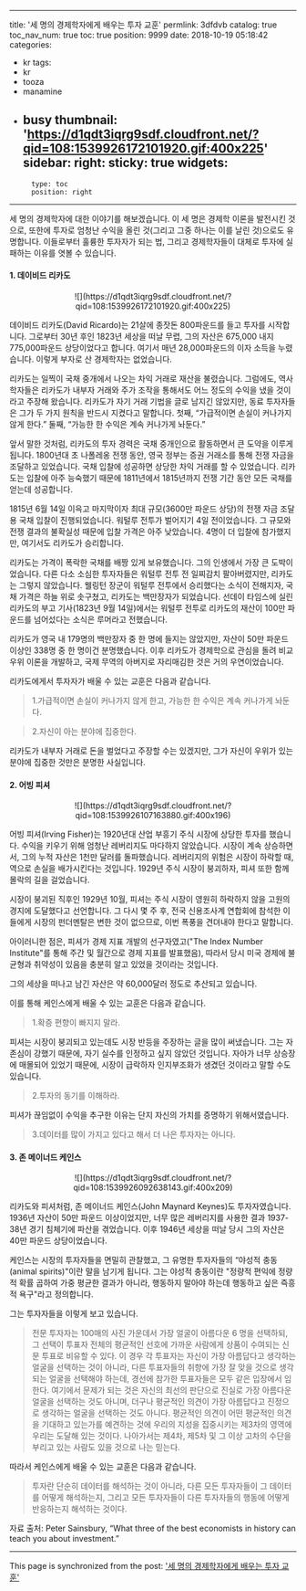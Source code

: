 
---
title: '세 명의 경제학자에게 배우는 투자 교훈'
permlink: 3dfdvb
catalog: true
toc_nav_num: true
toc: true
position: 9999
date: 2018-10-19 05:18:42
categories:
- kr
tags:
- kr
- tooza
- manamine
- busy
thumbnail: 'https://d1qdt3iqrg9sdf.cloudfront.net/?qid=108:1539926172101920.gif:400x225'
sidebar:
    right:
        sticky: true
widgets:
    -
        type: toc
        position: right
---


세 명의 경제학자에 대한 이야기를 해보겠습니다. 이 세 명은 경제학 이론을 발전시킨 것으로, 또한에 투자로 엄청난 수익을 올린 것(그리고 그중 하나는 이를 날린 것)으로도 유명합니다. 이들로부터 훌륭한 투자자가 되는 법, 그리고 경제학자들이 대체로 투자에 실패하는 이유를 엿볼 수 있습니다.
  
#### 1. 데이비드 리카도
<center>
![](https://d1qdt3iqrg9sdf.cloudfront.net/?qid=108:1539926172101920.gif:400x225)
</center>
  
데이비드 리카도(David Ricardo)는 21살에 종잣돈 800파운드를 들고 투자를 시작합니다. 그로부터 30년 후인 1823년 세상을 떠날 무렵, 그의 자산은 675,000 내지 775,000파운드 상당이었다고 합니다. 여기서 매년 28,000파운드의 이자 소득을 누렸습니다. 이렇게 부자로 산 경제학자는 없었습니다.
  
리카도는 일찍이 국채 중개에서 나오는 차익 거래로 재산을 불렸습니다. 그럼에도, 역사학자들은 리카도가 내부자 거래와 주가 조작을 통해서도 어느 정도의 수익을 냈을 것이라고 주장해 왔습니다. 리카도가 자기 거래 기법을 글로 남지긴 않았지만, 동료 투자자들은 그가 두 가지 원칙을 반드시 지켰다고 말합니다. 첫째, “가급적이면 손실이 커나가지 않게 한다.” 둘째, “가능한 한 수익은 계속 커나가게 놔둔다.”
  
앞서 말한 것처럼, 리카도의 투자 경력은 국채 중개인으로 활동하면서 큰 도약을 이루게 됩니다. 1800년대 초 나폴레옹 전쟁 동안, 영국 정부는 증권 거래소를 통해 전쟁 자금을 조달하고 있었습니다. 국채 입찰에 성공하면 상당한 차익 거래를 할 수 있었습니다. 리카도는 입찰에 아주 능숙했기 때문에 1811년에서 1815년까지 전쟁 기간 동안 모든 국채를 얻는데 성공합니다.
  
1815년 6월 14일 이윽고 마지막이자 최대 규모(3600만 파운드 상당)의 전쟁 자금 조달용 국채 입찰이 진행되었습니다. 워털루 전투가 벌어지기 4일 전이었습니다. 그 규모와 전쟁 결과의 불확실성 때문에 입찰 가격은 아주 낮았습니다. 4명이 더 입찰에 참가했지만, 여기서도 리카도가 승리합니다. 
  
리카도는 가격이 폭락한 국채를 배짱 있게 보유했습니다. 그의 인생에서 가장 큰 도박이었습니다. 다른 다소 소심한 투자자들은 워털루 전투 전 일찌감치 팔아버렸지만, 리카도는 그렇지 않았습니다. 웰링턴 장군이 워털루 전투에서 승리했다는 소식이 전해지자, 국채 가격은 하늘 위로 솟구쳤고, 리카도는 백만장자가 되었습니다. 선데이 타임스에 실린 리카도의 부고 기사(1823년 9월 14일)에서는 워털루 전투로 리카도의 재산이 100만 파운드를 넘어섰다는 소식은 루머라고 전했습니다.
  
리카도가 영국 내 179명의 백만장자 중 한 명에 들지는 않았지만, 자산이 50만 파운드 이상인 338명 중 한 명이건 분명했습니다. 이후 리카도가 경제학으로 관심을 돌려 비교 우위 이론을 개발하고, 국제 무역의 아버지로 자리매김한 것은 거의 우연이었습니다. 
  
리카도에게서 투자자가 배울 수 있는 교훈은 다음과 같습니다.
  
> 1.가급적이면 손실이 커나가지 않게 한고, 가능한 한 수익은 계속 커나가게 놔둔다.
  
> 2.자신이 아는 분야에 집중한다. 
  
리카도가 내부자 거래로 돈을 벌었다고 주장할 수는 있겠지만, 그가 자신이 우위가 있는 분야에 집중한 것만은 분명한 사실입니다.
  
#### 2. 어빙 피셔
<center>
![](https://d1qdt3iqrg9sdf.cloudfront.net/?qid=108:1539926107163880.gif:400x196)
</center>
  
어빙 피셔(Irving Fisher)는 1920년대 산업 부흥기 주식 시장에 상당한 투자를 했습니다. 수익을 키우기 위해 엄청난 레버리지도 마다하지 않았습니다. 시장이 계속 상승하면서, 그의 누적 자산은 1천만 달러를 돌파했습니다. 레버리지의 위험은 시장이 하락할 때, 역으로 손실을 배가시킨다는 것입니다. 1929년 주식 시장이 붕괴하자, 피셔 또한 함께 몰락의 길을 걸었습니다. 
  
시장이 붕괴된 직후인 1929년 10월, 피셔는 주식 시장이 영원히 하락하지 않을 고원의 경지에 도달했다고 선언합니다. 그 다시 몇 주 후, 전국 신용조사계 연합회에 참석한 이들에게 시장의 펀더멘탈은 변한 것이 없으므로, 이번 폭풍을 견뎌내야 한다고 말합니다.
  
아이러니한 점은, 피셔가 경제 지표 개발의 선구자였고("The Index Number Institute"를 통해 주간 및 월간으로 경제 지표를 발표했음), 따라서 당시 미국 경제에 불균형과 취약성이 있음을 충분히 알고 있었을 것이라는 것입니다.
  
그의 세상을 떠나고 남긴 자산은 약 60,000달러 정도로 추산되고 있습니다.
  
이를 통해 케인스에게 배울 수 있는 교훈은 다음과 같습니다.
  
>1.확증 편향이 빠지지 말라.
  
피셔는 시장이 붕괴되고 있는데도 시장 반등을 주장하는 글을 많이 써냈습니다. 그는 자존심이 강했기 때문에, 자기 실수를 인정하고 싶지 않았던 것입니다. 자아가 너무 상승장에 매몰되어 있었기 때문에, 시장이 급락하자 인지부조화가 생겼던 것이라고 말할 수도 있습니다. 
  
>2.투자의 동기를 이해하라.
  
피셔가 끊임없이 수익을 추구한 이유는 단지 자신의 가치를 증명하기 위해서였습니다.
  
>3.데이터를 많이 가지고 있다고 해서 더 나은 투자자는 아니다.
  
#### 3. 존 메이너드 케인스
<center>
![](https://d1qdt3iqrg9sdf.cloudfront.net/?qid=108:1539926092638143.gif:400x209)
</center>
  
리카도와 피셔처럼, 존 메이너드 케인스(John Maynard Keynes)도 투자자였습니다. 1936년 자산이 50만 파운드 이상이었지만, 너무 많은 레버리지를 사용한 결과 1937-38년 경기 침체기에 파산을 겪었습니다. 이후 1946년 세상을 떠날 당시 그의 자산은 40만 파운드 상당이었습니다.
  
케인스는 시장의 투자자들을 면밀히 관찰했고, 그 유명한 투자자들의 “야성적 충동(animal spirits)"이란 말을 남기게 됩니다. 그는 야성적 충동이란 "정량적 편익에 정량적 확률 곱하여 가중 평균한 결과가 아니라, 행동하지 말아야 하는데 행동하고 싶은 즉흥적 욕구"라고 정의합니다.
  
그는 투자자들을 이렇게 보고 있습니다.
  
>전문 투자자는 100매의 사진 가운데서 가장 얼굴이 아름다운 6 명을 선택하되, 그 선택이 투표자 전체의 평균적인 선호에 가까운 사람에게 상품이 수여되는 신문 투표로 비유할 수 있다. 이 경우 각 투표자는 자신이 가장 아름답다고 생각하는 얼굴을 선택하는 것이 아니라, 다른 투표자들의 취향에 가장 잘 맞을 것으로 생각되는 얼굴을 선택해야 하는데, 경선에 참가한 투표자들은 모두 같은 입장에서 임한다. 여기에서 문제가 되는 것은 자신의 최선의 판단으로 진실로 가장 아름다운 얼굴을 선택하는 것도 아니며, 더구나 평균적인 의견이 가장 아름답다고 진정으로 생각하는 얼굴을 선택하는 것도 아니다. 평균적인 의견이 어떤 평균적인 의견을 기대하고 있는가를 예견하는 것에 우리의 지성을 집중시키는 제3차의 영역에 우리는 도달해 있는 것이다. 나아가서는 제4차, 제5차 및 그 이상 고차의 수단을 부리고 있는 사람도 있을 것으로 나는 믿는다.
  
따라서 케인스에게 배울 수 있는 교훈은 다음과 같습니다.
  
> 투자란 단순히 데이터를 해석하는 것이 아니라, 다른 모든 투자자들이 그 데이터를 어떻게 해석하는지, 그리고 모든 투자자들이 다른 투자자들의 행동에 어떻게 반응하는지 해석하는 것이다. 
  
자료 출처: Peter Sainsbury, “What three of the best economists in history can teach you about investment.”

- - -

This page is synchronized from the post: ['세 명의 경제학자에게 배우는 투자 교훈'](https://steemit.com/@pius.pius/3dfdvb)
